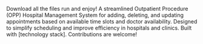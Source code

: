 Download all the files run and enjoy!
A streamlined Outpatient Procedure (OPP) Hospital Management System for adding, deleting, 
and updating appointments based on available time slots and doctor availability.
Designed to simplify scheduling and improve efficiency in hospitals and clinics.
Built with [technology stack]. Contributions are welcome!

